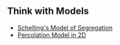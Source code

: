## Think with Models

-   [Schelling's Model of Segregation](https://github.com/gabrielngc/model-explorations/blob/main/schelling-segregation.ipynb)  
-   [Percolation Model in 2D](https://github.com/gabrielngc/model-explorations/blob/main/percolation-model.ipynb)
